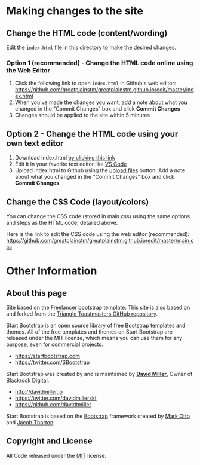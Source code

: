 # Making changes to the site

## Change the HTML code (content/wording)

Edit the `index.html` file in this directory to make the desired changes.

### Option 1 (recommended) - Change the HTML code online using the Web Editor
1. Click the following link to open `index.html` in Github's web editor: https://github.com/greatplainstm/greatplainstm.github.io/edit/master/index.html
1. When you've made the changes you want, add a note about what you changed in the "Commit Changes" box and click **Commit Changes**
1. Changes should be applied to the site within 5 minutes

## Option 2 - Change the HTML code using your own text editor
1. Download index.html <a href=https://raw.githubusercontent.com/greatplainstm/greatplainstm.github.io/master/index.html download> by clicking this link</a>
1. Edit it in your favorite text editor like [VS Code](https://code.visualstudio.com)
1. Upload index.html to Github using the [upload files](https://github.com/greatplainstm/greatplainstm.github.io/upload/master) button. Add a note about what you changed in the "Commit Changes" box and click **Commit Changes**

## Change the CSS Code (layout/colors)

You can change the CSS code (stored in main.css) using the same options and steps as the HTML code, detailed above.

Here is the link to edit the CSS code using the web editor (recommended): https://github.com/greatplainstm/greatplainstm.github.io/edit/master/main.css


# Other Information

## About this page

Site based on the [Freelancer](https://startbootstrap.com/template-overviews/freelancer/) bootstrap template.
This site is also based on and forked from the [Triangle Toastmasters GitHub repository](https://github.com/triangletm/triangletm.github.io).

Start Bootstrap is an open source library of free Bootstrap templates and themes. All of the free templates and themes on Start Bootstrap are released under the MIT license, which means you can use them for any purpose, even for commercial projects.

* https://startbootstrap.com
* https://twitter.com/SBootstrap

Start Bootstrap was created by and is maintained by **[David Miller](http://davidmiller.io/)**, Owner of [Blackrock Digital](http://blackrockdigital.io/).

* http://davidmiller.io
* https://twitter.com/davidmillerskt
* https://github.com/davidtmiller

Start Bootstrap is based on the [Bootstrap](http://getbootstrap.com/) framework created by [Mark Otto](https://twitter.com/mdo) and [Jacob Thorton](https://twitter.com/fat).

## Copyright and License

All Code released under the [MIT](https://github.com/BlackrockDigital/startbootstrap-freelancer/blob/gh-pages/LICENSE) license.
